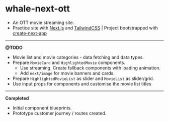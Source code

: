 # whale-next-ott

- An OTT movie streaming site.
- Practice site with [Next.js](https://nextjs.org/) and [TailwindCSS](https://tailwindcss.com/) | Project bootstrapped with [create-next-app](https://github.com/vercel/next.js/tree/canary/packages/create-next-app)

---

**@TODO**
- Movie list and movie categories - data fetching and data types.
- Prepare `MovieCard` and `HighlightedMovie` components.
  - Use streaming. Create fallback components with loading animation.
  - Add `next/image` for movie banners and cards.
- Prepare `HighlightedMovieList` as slider and `MovieList` as slider/grid.
- Use input props for components and customise the movie list titles

---

**Completed**
- Initial component blueprints.
- Prototype customer journey / routes created.
